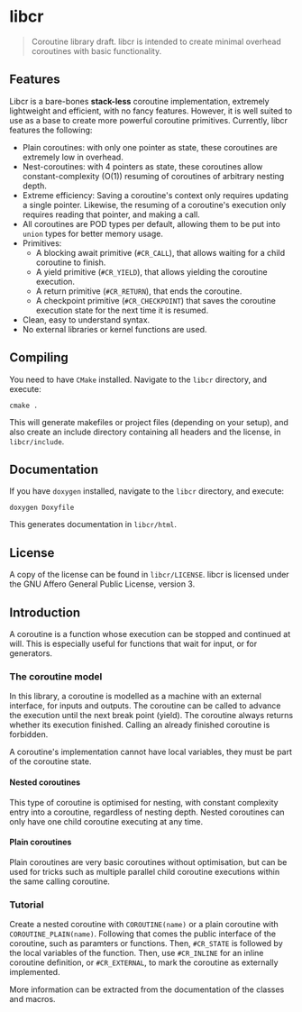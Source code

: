 # libcr

> Coroutine library draft.
> libcr is intended to create minimal overhead coroutines with basic functionality.

## Features

Libcr is a bare-bones **stack-less** coroutine implementation, extremely lightweight and efficient, with no fancy features. However, it is well suited to use as a base to create more powerful coroutine primitives. Currently, libcr features the following:
 * Plain coroutines: with only one pointer as state, these coroutines are extremely low in overhead.
 * Nest-coroutines: with 4 pointers as state, these coroutines allow constant-complexity (O(1)) resuming of coroutines of arbitrary nesting depth.
 * Extreme efficiency: Saving a coroutine's context only requires updating a single pointer. Likewise, the resuming of a coroutine's execution only requires reading that pointer, and making a call.
 * All coroutines are POD types per default, allowing them to be put into `union` types for better memory usage.
 * Primitives:
 	* A blocking await primitive (`#CR_CALL`), that allows waiting for a child coroutine to finish.
 	* A yield primitive (`#CR_YIELD`), that allows yielding the coroutine execution.
 	* A return primitive (`#CR_RETURN`), that ends the coroutine.
 	* A checkpoint primitive (`#CR_CHECKPOINT`) that saves the coroutine execution state for the next time it is resumed.
 * Clean, easy to understand syntax.
 * No external libraries or kernel functions are used.


## Compiling

You need to have `CMake` installed. Navigate to the `libcr` directory, and execute:

	cmake .

This will generate makefiles or project files (depending on your setup), and also create an include directory containing all headers and the license, in `libcr/include`.

## Documentation

If you have `doxygen` installed, navigate to the `libcr` directory, and execute:

	doxygen Doxyfile

This generates documentation in `libcr/html`.

## License

A copy of the license can be found in `libcr/LICENSE`.
libcr is licensed under the GNU Affero General Public License, version 3.

## Introduction

A coroutine is a function whose execution can be stopped and continued at will.
This is especially useful for functions that wait for input, or for generators.

### The coroutine model

In this library, a coroutine is modelled as a machine with an external interface, for inputs and outputs.
The coroutine can be called to advance the execution until the next break point (yield).
The coroutine always returns whether its execution finished.
Calling an already finished coroutine is forbidden.

A coroutine's implementation cannot have local variables, they must be part of the coroutine state.

#### Nested coroutines

This type of coroutine is optimised for nesting, with constant complexity entry into a coroutine, regardless of nesting depth. Nested coroutines can only have one child coroutine executing at any time.

#### Plain coroutines

Plain coroutines are very basic coroutines without optimisation, but can be used for tricks such as multiple parallel child coroutine executions within the same calling coroutine.

### Tutorial

Create a nested coroutine with `COROUTINE(name)` or a plain coroutine with `COROUTINE_PLAIN(name)`.
Following that comes the public interface of the coroutine, such as paramters or functions.
Then, `#CR_STATE` is followed by the local variables of the function.
Then, use `#CR_INLINE` for an inline coroutine definition, or `#CR_EXTERNAL`, to mark the coroutine as externally implemented.

More information can be extracted from the documentation of the classes and macros.